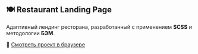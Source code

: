 ## 🍽️ Restaurant Landing Page

Адаптивный лендинг ресторана, разработанный с применением **SCSS** и методологии **БЭМ**.

🔗 [Смотреть проект в браузере](https://julia8978.github.io/restaurant/)